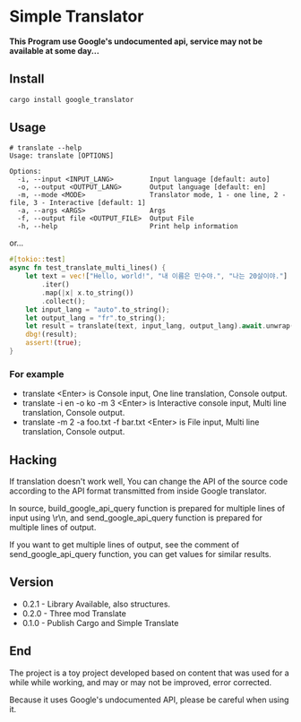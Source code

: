 # Simple Translator

**This Program use Google's undocumented api, service may not be available at some day...**

## Install

```sh
cargo install google_translator
```

## Usage

```text
# translate --help
Usage: translate [OPTIONS]

Options:
  -i, --input <INPUT_LANG>         Input language [default: auto]
  -o, --output <OUTPUT_LANG>       Output language [default: en]
  -m, --mode <MODE>                Translator mode, 1 - one line, 2 - file, 3 - Interactive [default: 1]
  -a, --args <ARGS>                Args
  -f, --output file <OUTPUT_FILE>  Output File
  -h, --help                       Print help information
```

or...

```rust
#[tokio::test]
async fn test_translate_multi_lines() {
    let text = vec!["Hello, world!", "내 이름은 민수야.", "나는 20살이야."]
        .iter()
        .map(|x| x.to_string())
        .collect();
    let input_lang = "auto".to_string();
    let output_lang = "fr".to_string();
    let result = translate(text, input_lang, output_lang).await.unwrap();
    dbg!(result);
    assert!(true);
}
```

### For example

- translate \<Enter> is Console input, One line translation, Console output.
- translate -i en -o ko -m 3 \<Enter> is Interactive console input, Multi line translation, Console output.
- translate -m 2 -a foo.txt -f bar.txt \<Enter> is File input, Multi line translation, Console output.

## Hacking

If translation doesn't work well, You can change the API of the source code according to the API format transmitted from inside Google translator.

In source, build_google_api_query function is prepared for multiple lines of input using \\r\\n, and send_google_api_query function is prepared for multiple lines of output.

If you want to get multiple lines of output, see the comment of send_google_api_query function, you can get values for similar results.

## Version

- 0.2.1 - Library Available, also structures.
- 0.2.0 - Three mod Translate
- 0.1.0 - Publish Cargo and Simple Translate

## End

The project is a toy project developed based on content that was used for a while while working, and may or may not be improved, error corrected.

Because it uses Google's undocumented API, please be careful when using it.
